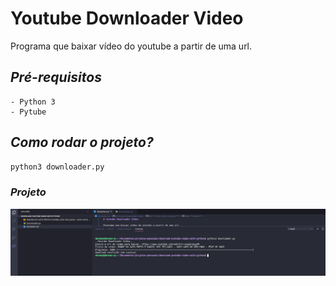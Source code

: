 # Youtube Downloader Video

Programa que baixar vídeo do youtube a partir de uma url.

## ***Pré-requisitos***
```
- Python 3
- Pytube

```

## ***Como rodar o projeto?***
```python
python3 downloader.py
```
### ***Projeto***

![image](./python-downloader-youtube.png)